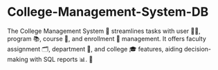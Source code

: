 # College-Management-System-DB
 The College Management System 🏫 streamlines tasks with user 👨‍🏫, program 📚, course 📘, and enrollment 📝 management. It offers faculty assignment 🗂️, department 🏢, and college 🎓 features, aiding decision-making with SQL reports 📊. 🚀
